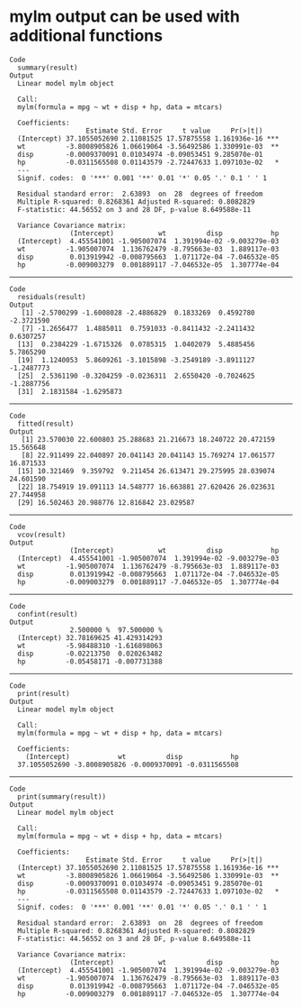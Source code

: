 # mylm output can be used with additional functions

    Code
      summary(result)
    Output
      Linear model mylm object
      
      Call:
      mylm(formula = mpg ~ wt + disp + hp, data = mtcars)
      
      Coefficients:
                       Estimate Std. Error     t value     Pr(>|t|)    
      (Intercept) 37.1055052690 2.11081525 17.57875558 1.161936e-16 ***
      wt          -3.8008905826 1.06619064 -3.56492586 1.330991e-03  **
      disp        -0.0009370091 0.01034974 -0.09053451 9.285070e-01    
      hp          -0.0311565508 0.01143579 -2.72447633 1.097103e-02   *
      ---
      Signif. codes:  0 '***' 0.001 '**' 0.01 '*' 0.05 '.' 0.1 ' ' 1
      
      Residual standard error:  2.63893  on  28  degrees of freedom
      Multiple R-squared: 0.8268361 Adjusted R-squared: 0.8082829
      F-statistic: 44.56552 on 3 and 28 DF, p-value 8.649588e-11
      
      Variance Covariance matrix:
                   (Intercept)           wt          disp            hp
      (Intercept)  4.455541001 -1.905007074  1.391994e-02 -9.003279e-03
      wt          -1.905007074  1.136762479 -8.795663e-03  1.889117e-03
      disp         0.013919942 -0.008795663  1.071172e-04 -7.046532e-05
      hp          -0.009003279  0.001889117 -7.046532e-05  1.307774e-04
      

---

    Code
      residuals(result)
    Output
       [1] -2.5700299 -1.6008028 -2.4886829  0.1833269  0.4592780 -2.3721590
       [7] -1.2656477  1.4885011  0.7591033 -0.8411432 -2.2411432  0.6307257
      [13]  0.2384229 -1.6715326  0.0785315  1.0402079  5.4885456  5.7865290
      [19]  1.1240053  5.8609261 -3.1015898 -3.2549189 -3.8911127 -1.2487773
      [25]  2.5361190 -0.3204259 -0.0236311  2.6550420 -0.7024625 -1.2887756
      [31]  2.1831584 -1.6295873

---

    Code
      fitted(result)
    Output
       [1] 23.570030 22.600803 25.288683 21.216673 18.240722 20.472159 15.565648
       [8] 22.911499 22.040897 20.041143 20.041143 15.769274 17.061577 16.871533
      [15] 10.321469  9.359792  9.211454 26.613471 29.275995 28.039074 24.601590
      [22] 18.754919 19.091113 14.548777 16.663881 27.620426 26.023631 27.744958
      [29] 16.502463 20.988776 12.816842 23.029587

---

    Code
      vcov(result)
    Output
                   (Intercept)           wt          disp            hp
      (Intercept)  4.455541001 -1.905007074  1.391994e-02 -9.003279e-03
      wt          -1.905007074  1.136762479 -8.795663e-03  1.889117e-03
      disp         0.013919942 -0.008795663  1.071172e-04 -7.046532e-05
      hp          -0.009003279  0.001889117 -7.046532e-05  1.307774e-04

---

    Code
      confint(result)
    Output
                   2.500000 %  97.500000 %
      (Intercept) 32.78169625 41.429314293
      wt          -5.98488310 -1.616898063
      disp        -0.02213750  0.020263482
      hp          -0.05458171 -0.007731388

---

    Code
      print(result)
    Output
      Linear model mylm object
      
      Call:
      mylm(formula = mpg ~ wt + disp + hp, data = mtcars)
      
      Coefficients:
        (Intercept)            wt          disp            hp 
      37.1055052690 -3.8008905826 -0.0009370091 -0.0311565508 
      

---

    Code
      print(summary(result))
    Output
      Linear model mylm object
      
      Call:
      mylm(formula = mpg ~ wt + disp + hp, data = mtcars)
      
      Coefficients:
                       Estimate Std. Error     t value     Pr(>|t|)    
      (Intercept) 37.1055052690 2.11081525 17.57875558 1.161936e-16 ***
      wt          -3.8008905826 1.06619064 -3.56492586 1.330991e-03  **
      disp        -0.0009370091 0.01034974 -0.09053451 9.285070e-01    
      hp          -0.0311565508 0.01143579 -2.72447633 1.097103e-02   *
      ---
      Signif. codes:  0 '***' 0.001 '**' 0.01 '*' 0.05 '.' 0.1 ' ' 1
      
      Residual standard error:  2.63893  on  28  degrees of freedom
      Multiple R-squared: 0.8268361 Adjusted R-squared: 0.8082829
      F-statistic: 44.56552 on 3 and 28 DF, p-value 8.649588e-11
      
      Variance Covariance matrix:
                   (Intercept)           wt          disp            hp
      (Intercept)  4.455541001 -1.905007074  1.391994e-02 -9.003279e-03
      wt          -1.905007074  1.136762479 -8.795663e-03  1.889117e-03
      disp         0.013919942 -0.008795663  1.071172e-04 -7.046532e-05
      hp          -0.009003279  0.001889117 -7.046532e-05  1.307774e-04
      

